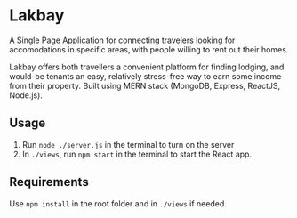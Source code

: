 # Lakbay

A Single Page Application for connecting travelers looking for accomodations in specific areas, with people willing to rent out their homes.

Lakbay offers both travellers a convenient platform for finding lodging, and would-be tenants an easy, relatively stress-free way to earn some income from their property. Built using MERN stack (MongoDB, Express, ReactJS, Node.js).

## Usage

1. Run `node ./server.js` in the terminal to turn on the server
2. In `./views`, run `npm start` in the terminal to start the React app.

## Requirements

Use `npm install` in the root folder and in `./views` if needed.
